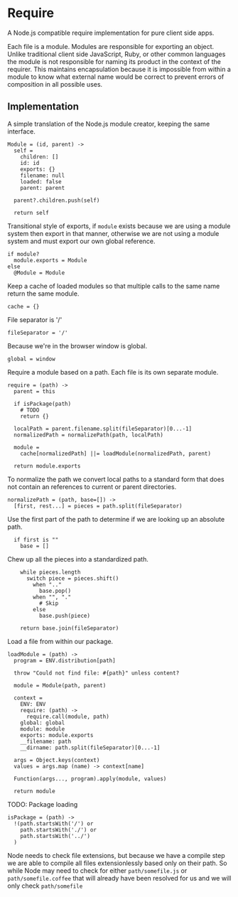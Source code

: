 Require
=======

A Node.js compatible require implementation for pure client side apps.

Each file is a module. Modules are responsible for exporting an object. Unlike
traditional client side JavaScript, Ruby, or other common languages the module
is not responsible for naming its product in the context of the requirer. This
maintains encapsulation because it is impossible from within a module to know
what external name would be correct to prevent errors of composition in all
possible uses.

Implementation
--------------

A simple translation of the Node.js module creator, keeping the same interface.

    Module = (id, parent) ->
      self =
        children: []
        id: id
        exports: {}
        filename: null
        loaded: false
        parent: parent
        
      parent?.children.push(self)
        
      return self

Transitional style of exports, if `module` exists because we are using a module
system then export in that manner, otherwise we are not using a module system
and must export our own global reference.

    if module?
      module.exports = Module
    else
      @Module = Module

Keep a cache of loaded modules so that multiple calls to the same name return
the same module.

    cache = {}
    
File separator is '/'

    fileSeparator = '/'

Because we're in the browser window is global.

    global = window
    
Require a module based on a path. Each file is its own separate module.

    require = (path) ->
      parent = this
      
      if isPackage(path)
        # TODO
        return {}
      
      localPath = parent.filename.split(fileSeparator)[0...-1]
      normalizedPath = normalizePath(path, localPath)
      
      module = 
        cache[normalizedPath] ||= loadModule(normalizedPath, parent)

      return module.exports

To normalize the path we convert local paths to a standard form that does not
contain an references to current or parent directories.

    normalizePath = (path, base=[]) ->
      [first, rest...] = pieces = path.split(fileSeparator)

Use the first part of the path to determine if we are looking up an absolute
path.

      if first is ""
        base = []

Chew up all the pieces into a standardized path.

        while pieces.length
          switch piece = pieces.shift()
            when ".."
              base.pop()
            when "", "."
              # Skip
            else
              base.push(piece)
              
        return base.join(fileSeparator)

Load a file from within our package.

    loadModule = (path) ->
      program = ENV.distribution[path]

      throw "Could not find file: #{path}" unless content?
      
      module = Module(path, parent)
      
      context =
        ENV: ENV
        require: (path) -> 
          require.call(module, path)
        global: global
        module: module
        exports: module.exports
        __filename: path
        __dirname: path.split(fileSeparator)[0...-1]
      
      args = Object.keys(context)
      values = args.map (name) -> context[name]

      Function(args..., program).apply(module, values)

      return module

TODO: Package loading

    isPackage = (path) ->
      !(path.startsWith('/') or
        path.startsWith('./') or
        path.startsWith('../')
      )

Node needs to check file extensions, but because we have a compile step we are
able to compile all files extensionlessly based only on their path. So while
Node may need to check for either `path/somefile.js` or `path/somefile.coffee` 
that will already have been resolved for us and we will only check 
`path/somefile`

